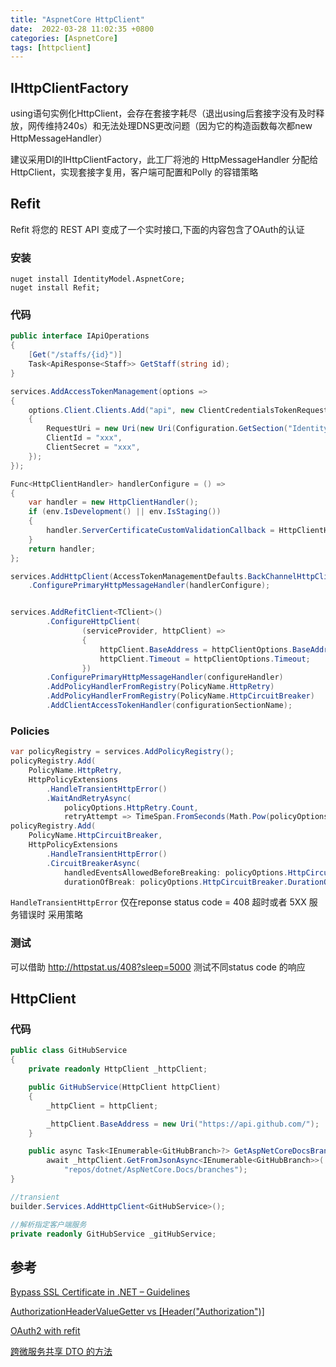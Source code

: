 ```yaml
---
title: "AspnetCore HttpClient"
date:  2022-03-28 11:02:35 +0800
categories: [AspnetCore]
tags: [httpclient]
---
```


## IHttpClientFactory

using语句实例化HttpClient，会存在套接字耗尽（退出using后套接字没有及时释放，网传维持240s）和无法处理DNS更改问题（因为它的构造函数每次都new HttpMessageHandler）

建议采用DI的IHttpClientFactory，此工厂将池的 HttpMessageHandler 分配给 HttpClient，实现套接字复用，客户端可配置和Polly 的容错策略

## Refit

Refit 将您的 REST API 变成了一个实时接口,下面的内容包含了OAuth的认证

### 安装

```nuget
nuget install IdentityModel.AspnetCore;
nuget install Refit;
```

### 代码

```csharp
public interface IApiOperations
{
    [Get("/staffs/{id}")]
    Task<ApiResponse<Staff>> GetStaff(string id);
}
```

```csharp
services.AddAccessTokenManagement(options =>
{
    options.Client.Clients.Add("api", new ClientCredentialsTokenRequest
    {
        RequestUri = new Uri(new Uri(Configuration.GetSection("Identity")["host"]), new Uri("/identity/connect/token", UriKind.Relative)),
        ClientId = "xxx",
        ClientSecret = "xxx",
    });
});

Func<HttpClientHandler> handlerConfigure = () =>
{
    var handler = new HttpClientHandler();
    if (env.IsDevelopment() || env.IsStaging())
    {
        handler.ServerCertificateCustomValidationCallback = HttpClientHandler.DangerousAcceptAnyServerCertificateValidator;
    }
    return handler;
};

services.AddHttpClient(AccessTokenManagementDefaults.BackChannelHttpClientName)
    .ConfigurePrimaryHttpMessageHandler(handlerConfigure);


services.AddRefitClient<TClient>()
        .ConfigureHttpClient(
                (serviceProvider, httpClient) =>
                {
                    httpClient.BaseAddress = httpClientOptions.BaseAddress;
                    httpClient.Timeout = httpClientOptions.Timeout;
                })
        .ConfigurePrimaryHttpMessageHandler(configureHandler)
        .AddPolicyHandlerFromRegistry(PolicyName.HttpRetry)
        .AddPolicyHandlerFromRegistry(PolicyName.HttpCircuitBreaker)
        .AddClientAccessTokenHandler(configurationSectionName);
```


###  Policies

```csharp
var policyRegistry = services.AddPolicyRegistry();
policyRegistry.Add(
    PolicyName.HttpRetry,
    HttpPolicyExtensions
        .HandleTransientHttpError()
        .WaitAndRetryAsync(
            policyOptions.HttpRetry.Count,
            retryAttempt => TimeSpan.FromSeconds(Math.Pow(policyOptions.HttpRetry.BackoffPower, retryAttempt))));
policyRegistry.Add(
    PolicyName.HttpCircuitBreaker,
    HttpPolicyExtensions
        .HandleTransientHttpError()
        .CircuitBreakerAsync(
            handledEventsAllowedBeforeBreaking: policyOptions.HttpCircuitBreaker.ExceptionsAllowedBeforeBreaking,
            durationOfBreak: policyOptions.HttpCircuitBreaker.DurationOfBreak));
```

`HandleTransientHttpError` 仅在reponse status code = 408 超时或者 5XX 服务错误时 采用策略

### 测试

可以借助 http://httpstat.us/408?sleep=5000 测试不同status code 的响应



## HttpClient

### 代码

```csharp
public class GitHubService
{
    private readonly HttpClient _httpClient;

    public GitHubService(HttpClient httpClient)
    {
        _httpClient = httpClient;

        _httpClient.BaseAddress = new Uri("https://api.github.com/");
    }

    public async Task<IEnumerable<GitHubBranch>?> GetAspNetCoreDocsBranchesAsync() =>
        await _httpClient.GetFromJsonAsync<IEnumerable<GitHubBranch>>(
            "repos/dotnet/AspNetCore.Docs/branches");
}

//transient
builder.Services.AddHttpClient<GitHubService>();

//解析指定客户端服务
private readonly GitHubService _gitHubService;
```

## 参考

[Bypass SSL Certificate in .NET – Guidelines](https://www.thecodebuzz.com/bypass-ssl-certificate-net-core-windows-linux-ios-net/)

[AuthorizationHeaderValueGetter vs [Header("Authorization")]](https://stackoverflow.com/questions/50319637/refit-and-oauth-authentication-in-c-why-http-once-again/57134930#57134930)

[OAuth2 with refit](https://mindbyte.nl/2021/06/02/simple-oauth2-api-authentication-with-token-caching-and-refetching-in-an-azure-function-using-identitymodel-and-refit.html)

[跨微服务共享 DTO 的方法](https://softwareengineering.stackexchange.com/questions/366235/ways-to-share-dto-across-microservices)
